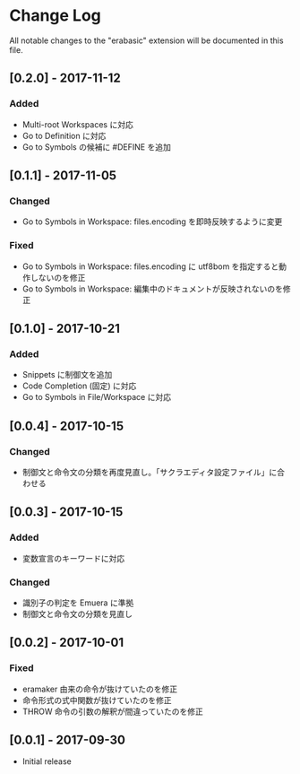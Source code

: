 # Change Log
All notable changes to the "erabasic" extension will be documented in this file.

## [0.2.0] - 2017-11-12
### Added
- Multi-root Workspaces に対応
- Go to Definition に対応
- Go to Symbols の候補に #DEFINE を追加

## [0.1.1] - 2017-11-05
### Changed
- Go to Symbols in Workspace: files.encoding を即時反映するように変更

### Fixed
- Go to Symbols in Workspace: files.encoding に utf8bom を指定すると動作しないのを修正
- Go to Symbols in Workspace: 編集中のドキュメントが反映されないのを修正

## [0.1.0] - 2017-10-21
### Added
- Snippets に制御文を追加
- Code Completion (固定) に対応
- Go to Symbols in File/Workspace に対応

## [0.0.4] - 2017-10-15
### Changed
- 制御文と命令文の分類を再度見直し。「サクラエディタ設定ファイル」に合わせる

## [0.0.3] - 2017-10-15
### Added
- 変数宣言のキーワードに対応

### Changed
- 識別子の判定を Emuera に準拠
- 制御文と命令文の分類を見直し

## [0.0.2] - 2017-10-01
### Fixed
- eramaker 由来の命令が抜けていたのを修正
- 命令形式の式中関数が抜けていたのを修正
- THROW 命令の引数の解釈が間違っていたのを修正

## [0.0.1] - 2017-09-30
- Initial release
